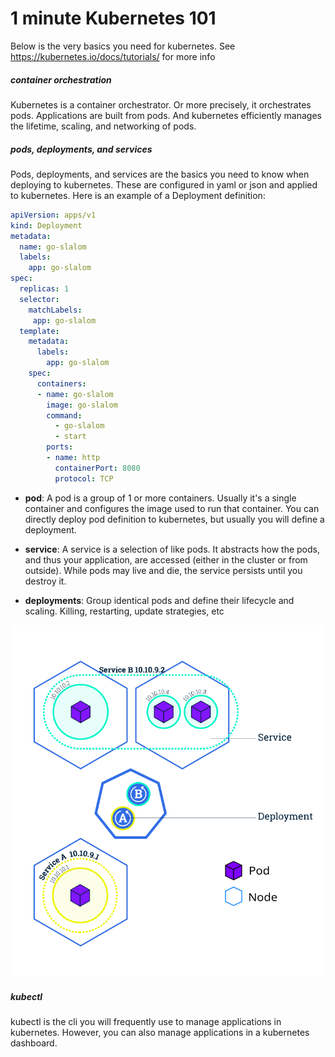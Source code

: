 # 1 minute Kubernetes 101

Below is the very basics you need for kubernetes. See <https://kubernetes.io/docs/tutorials/> for more info

##### container orchestration
Kubernetes is a container orchestrator. Or more precisely, it orchestrates pods. Applications are built from pods. And kubernetes efficiently manages
the lifetime, scaling, and networking of pods. 

##### pods, deployments, and services
Pods, deployments, and services are the basics you need to know when deploying to kubernetes. These are configured in 
yaml or json and applied to kubernetes. Here is an example of a Deployment definition:

```yaml
apiVersion: apps/v1
kind: Deployment
metadata:
  name: go-slalom
  labels:
    app: go-slalom
spec:
  replicas: 1
  selector:
    matchLabels:
     app: go-slalom
  template:
    metadata:
      labels:
        app: go-slalom
    spec:
      containers:
      - name: go-slalom
        image: go-slalom
        command:
          - go-slalom
          - start
        ports:
        - name: http
          containerPort: 8080
          protocol: TCP

```

- **pod**: A pod is a group of 1 or more containers. Usually it's a single container and configures the image used to run 
that container. You can directly deploy pod definition to kubernetes, but usually you will define a deployment.

- **service**: A service is a selection of like pods. It abstracts how the pods, and thus your application, are 
accessed (either in the cluster or from outside). While pods may live and die, the service persists until you destroy it. 

- **deployments**: Group identical pods and define their lifecycle and scaling. Killing, restarting, update strategies, etc

 
![deployment](images/k8s-service.svg)


#####  kubectl

kubectl is the cli you will frequently use to manage applications in kubernetes. However, you can also manage applications
 in a kubernetes dashboard.